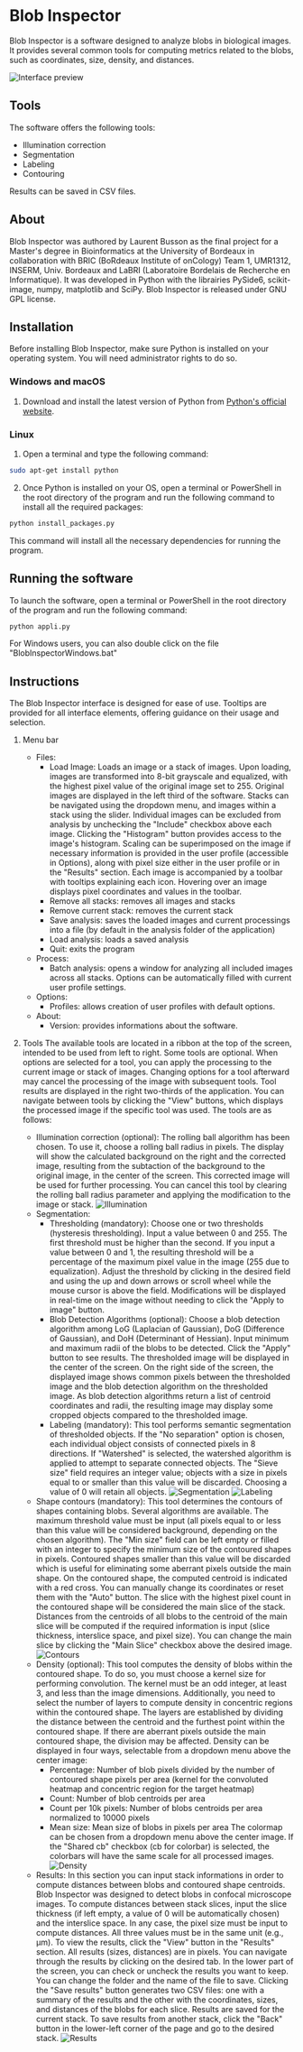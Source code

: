 # Blob Inspector

Blob Inspector is a software designed to analyze blobs in biological images. It provides several common tools
for computing metrics related to the blobs, such as coordinates, size, density, and distances.

![Interface preview](/resources/images/app_image.png)

## Tools

The software offers the following tools:
- Illumination correction
- Segmentation
- Labeling
- Contouring

Results can be saved in CSV files.

## About

Blob Inspector was authored by Laurent Busson as the final project for a Master's degree in Bioinformatics at
the University of Bordeaux in collaboration with BRIC (BoRdeaux Institute of onCology) Team 1, UMR1312, INSERM,
Univ. Bordeaux and LaBRI (Laboratoire Bordelais de Recherche en Informatique).
It was developed in Python with the librairies PySide6, scikit-image, numpy, matplotlib and SciPy.
Blob Inspector is released under GNU GPL license.

## Installation

Before installing Blob Inspector, make sure Python is installed on your operating system. You will need
administrator rights to do so.

### Windows and macOS
1. Download and install the latest version of Python from [Python's official website](https://www.python.org/).
   
### Linux
1. Open a terminal and type the following command:
```bash
sudo apt-get install python
```

2. Once Python is installed on your OS, open a terminal or PowerShell in the root directory of
the program and run the following command to install all the required packages:
```bash
python install_packages.py
```
This command will install all the necessary dependencies for running the program.

## Running the software

To launch the software, open a terminal or PowerShell in the root directory of the program and 
run the following command:
```bash
python appli.py
```

For Windows users, you can also double click on the file "BlobInspectorWindows.bat"

## Instructions
The Blob Inspector interface is designed for ease of use. Tooltips are provided for all interface
elements, offering guidance on their usage and selection.

1. Menu bar
    - Files:
        - Load Image: Loads an image or a stack of images. Upon loading, images are transformed into
        8-bit grayscale and equalized, with the highest pixel value of the original image set to 255.
        Original images are displayed in the left third of the software. Stacks can be navigated using
        the dropdown menu, and images within a stack using the slider. Individual images can be excluded
        from analysis by unchecking the "Include" checkbox above each image. Clicking the "Histogram"
        button provides access to the image's histogram. Scaling can be superimposed on the image if
        necessary information is provided in the user profile (accessible in Options), along with pixel
        size either in the user profile or in the "Results" section. Each image is accompanied by a
        toolbar with tooltips explaining each icon. Hovering over an image displays pixel coordinates
        and values in the toolbar.
        - Remove all stacks: removes all images and stacks
        - Remove current stack: removes the current stack
        - Save analysis: saves the loaded images and current processings into a file (by default in the
        analysis folder of the application)
        - Load analysis: loads a saved analysis
        - Quit: exits the program
    - Process:
        - Batch analysis: opens a window for analyzing all included images across all stacks. Options
        can be automatically filled with current user profile settings.
    - Options:
        - Profiles: allows creation of user profiles with default options.
    - About:
        - Version: provides informations about the software.

2. Tools
    The available tools are located in a ribbon at the top of the screen, intended to be used from left
    to right. Some tools are optional. When options are selected for a tool, you can apply the processing
    to the current image or stack of images. Changing options for a tool afterward may cancel the processing
    of the image with subsequent tools. Tool results are displayed in the right two-thirds of the application.
    You can navigate between tools by clicking the "View" buttons, which displays the processed image if the
    specific tool was used. The tools are as follows:
    - Illumination correction (optional):
    The rolling ball algorithm has been chosen. To use it, choose a rolling ball radius in pixels. The display
    will show the calculated background on the right and the corrected image, resulting from the subtaction of
    the background to the original image, in the center of the screen. This corrected image will be used for
    further processing. You can cancel this tool by clearing the rolling ball radius parameter and applying
    the modification to the image or stack.
    ![Illumination](/resources/images/GUI_illumination.png)
    - Segmentation:
        - Thresholding (mandatory): Choose one or two thresholds (hysteresis thresholding). Input a value
        between 0 and 255. The first threshold must be higher than the second. If you input a value between
        0 and 1, the resulting threshold will be a percentage of the maximum pixel value in the image
        (255 due to equalization). Adjust the threshold by clicking in the desired field and using the up and
        down arrows or scroll wheel while the mouse cursor is above the field. Modifications will be displayed
        in real-time on the image without needing to click the "Apply to image" button.
        - Blob Detection Algorithms (optional): Choose a blob detection algorithm among LoG (Laplacian of
        Gaussian), DoG (Difference of Gaussian), and DoH (Determinant of Hessian). Input minimum and maximum
        radii of the blobs to be detected. Click the "Apply" button to see results. The thresholded image will
        be displayed in the center of the screen. On the right side of the screen, the displayed image shows
        common pixels between the thresholded image and the blob detection algorithm on the thresholded image.
        As blob detection algorithms return a list of centroid coordinates and radii, the resulting image may
        display some cropped objects compared to the thresholded image.
        - Labeling (mandatory): This tool performs semantic segmentation of thresholded objects. If the
        "No separation" option is chosen, each individual object consists of connected pixels in 8 directions.
        If "Watershed" is selected, the watershed algorithm is applied to attempt to separate connected objects.
        The "Sieve size" field requires an integer value; objects with a size in pixels equal to or smaller than
        this value will be discarded. Choosing a value of 0 will retain all objects.
    ![Segmentation](/resources/images/GUI_segmentation.png)
    ![Labeling](/resources/images/GUI_labeling.png)
    - Shape contours (mandatory):
    This tool determines the contours of shapes containing blobs. Several algorithms are available. The maximum
    threshold value must be input (all pixels equal to or less than this value will be considered background,
    depending on the chosen algorithm). The "Min size" field can be left empty or filled with an integer to
    specify the minimum size of the contoured shapes in pixels. Contoured shapes smaller than this value will
    be discarded which is useful for eliminating some aberrant pixels outside the main shape. On the contoured
    shape, the computed centroid is indicated with a red cross. You can manually change its coordinates or reset
    them with the "Auto" button. The slice with the highest pixel count in the contoured shape will be considered
    the main slice of the stack. Distances from the centroids of all blobs to the centroid of the main slice will
    be computed if the required information is input (slice thickness, interslice space, and pixel size). You can
    change the main slice by clicking the "Main Slice" checkbox above the desired image.
    ![Contours](/resources/images/GUI_contours.png)
    - Density (optional):
    This tool computes the density of blobs within the contoured shape. To do so, you must choose a kernel size
    for performing convolution. The kernel must be an odd integer, at least 3, and less than the image dimensions.
    Additionally, you need to select the number of layers to compute density in concentric regions within the
    contoured shape. The layers are established by dividing the distance between the centroid and the furthest
    point within the contoured shape. If there are aberrant pixels outside the main contoured shape, the division
    may be affected.  Density can be displayed in four ways, selectable from a dropdown menu above the center image:
        - Percentage: Number of blob pixels divided by the number of contoured shape pixels per area (kernel for
        the convoluted heatmap and concentric region for the target heatmap)
        - Count: Number of blob centroids per area
        - Count per 10k pixels: Number of blobs centroids per area normalized to 10000 pixels
        - Mean size: Mean size of blobs in pixels per area
    The colormap can be chosen from a dropdown menu above the center image. If the "Shared cb" checkbox (cb for
    colorbar) is selected, the colorbars will have the same scale for all processed images.
    ![Density](/resources/images/GUI_density.png)
    - Results:
    In this section you can input stack informations in order to compute distances between blobs and contoured
    shape centroids. Blob Inspector was designed to detect blobs in confocal microscope images.
    To compute distances between stack slices, input the slice thickness (if left empty, a value of 0 will be
    automatically chosen) and the interslice space. In any case, the pixel size must be input to compute distances.
    All three values must be in the same unit (e.g., µm).
    To view the results, click the "View" button in the "Results" section. All results (sizes, distances) are in
    pixels. You can navigate through the results by clicking on the desired tab. In the lower part of the screen,
    you can check or uncheck the results you want to keep. You can change the folder and the name of the file to
    save. Clicking the "Save results" button generates two CSV files: one with a summary of the results and the
    other with the coordinates, sizes, and distances of the blobs for each slice. Results are saved for the current
    stack. To save results from another stack, click the "Back" button in the lower-left corner of the page and go
    to the desired stack.
    ![Results](/resources/images/GUI_results.png)

